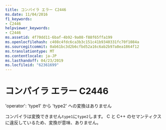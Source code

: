 ```yaml
---
title: コンパイラ エラー C2446
ms.date: 11/04/2016
f1_keywords:
- C2446
helpviewer_keywords:
- C2446
ms.assetid: 4f70dd11-6baf-4b92-9a08-f88f65ffa199
ms.openlocfilehash: c408c4fdc6ca3b3c151c41b9340331fc70f1084a
ms.sourcegitcommit: 0ab61bc3d2b6cfbd52a16c6ab2b97a8ea1864f12
ms.translationtype: MT
ms.contentlocale: ja-JP
ms.lasthandoff: 04/23/2019
ms.locfileid: "62361699"
---
```

# <a name="compiler-error-c2446"></a>コンパイラ エラー C2446

'operator': 'type1' から 'type2' への変換はありません

コンパイラは変換できません`type1`に`type2`します。 C と C++ のセマンティクスに違反しているため、変換が意味、ありません。